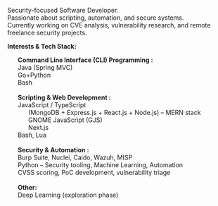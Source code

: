 <p align="center">
 <!--
 <img width="100px" src="" align="center" alt="" />
 <h2 align="center">Hi there 👋</h2>
-->
 <p align="left">
  Security-focused Software Developer.<br/>
  Passionate about scripting, automation, and secure systems.<br/>
  Currently working on CVE analysis, vulnerability research, and remote freelance security projects.
 </p>
</p>

<p align="center">
<p align="left"><b>Interests & Tech Stack:</b></p> 
     <ul align="left" style="list-style-type:none">
     <h><b>Command Line Interface (CLI) Programming :</b></h>
     <li> Java (Spring MVC) </li>
     <li> Go+Python </li>
     <li> Bash </li>
     <br/>
     <h><b>Scripting & Web Development :</b></h> 
      <li> JavaScript / TypeScript 
         <ul align="left" style="list-style-type:none">
          <li> (MongoDB + Express.js + React.js + Node.js) – MERN stack </li>
          <li> GNOME JavaScript (GJS) </li>
          <li> Next.js </li>
         </ul> 
       </li>
      <li> Bash, Lua </li>
      <br/>
      <h><b>Security & Automation :</b></h> 
      <li> Burp Suite, Nuclei, Caido, Wazuh, MISP </li>
      <li> Python – Security tooling, Machine Learning, Automation </li>
      <li> CVSS scoring, PoC development, vulnerability triage </li>
      <br/>
      <h><b>Other:</b></h> 
      <li> Deep Learning (exploration phase) </li>
     </ul>
 </p>
